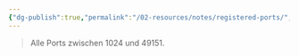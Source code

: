 ```yaml
---
{"dg-publish":true,"permalink":"/02-resources/notes/registered-ports/","tags":["netzwerk/ip/ipv4","netzwerk/protokoll"],"noteIcon":"","updated":"2025-09-05T10:12:30.000+02:00"}
---
```


>Alle Ports zwischen 1024 und 49151.